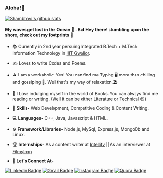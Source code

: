 ### Aloha!:wave:

[![Shambhavi's github stats](https://github-readme-stats.vercel.app/api?username=savi-1311&show_icons=true&theme=radical&count_private=true)](https://github.com/anuraghazra/github-readme-stats)



#### My waves get lost in the Ocean :ocean: . But Hey there! stumbling upon the shore, check out my footprints :footprints:


- :books: Currently in 2nd year persuing Integrated B.Tech + M.Tech Information Technology in [IIIT Gwalior](https://www.iiitm.ac.in/index.php/en/).

- :writing_hand: Loves to write Codes and Poems.
- :warning: I am a workaholic. Yes! You can find me Typing :desktop_computer: more than chilling and gossiping :movie_camera:. Well that's my way of relaxation.:beach_umbrella: 
- :green_book: I Love indulging myself in the world of Books. You can always find me reading or writing. (Well it can be either Literature or Technical :wink:)
- :1st_place_medal: **Skills-** Web Development, Competitive Coding & Content Writing.
- :computer: **Languages-** C++, Java, Javascript & HTML.
- :gear: **Framework/Libraries-** Node.js, MySql, Express.js, MongoDb and Linux.
- :trophy: **Internships-** As a content writer at [Intellify](http://intellify.in/) || As an interviewer at [Filmyloop](http://filmyloop.com/)
- :handshake: **Let's Connect At-**

[![Linkedin Badge](https://img.shields.io/badge/-Shambhavi%20Shandilya-blue?style=flat-square&logo=Linkedin&logoColor=white&link=https://www.linkedin.com/in/shambhavi-shandilya-235a01192/)](https://www.linkedin.com/in/shambhavi-shandilya-235a01192/)
[![Gmail Badge](https://img.shields.io/badge/-shambhavishandilya01@gmail.com-c14438?style=flat-square&logo=Gmail&logoColor=white&link=mailto:shambhavishandilya01@gmail.com)](mailto:shambhavishandilya01@gmail.com) 
[![Instagram Badge](https://img.shields.io/badge/-@savi.1311-e4405f?style=flat-square&labelColor=f94877&logo=instagram&logoColor=white&link=https://www.instagram.com/savi.1311/)](https://www.instagram.com/savi.1311/)
[![Quora Badge](https://img.shields.io/badge/-Shambhavi%20Shandilya-ff0000?style=flat-square&labelColor=ff0000&logo=quora&logoColor=white&link=https://www.quora.com/profile/Shambhavi-Shandilya-3)](https://www.quora.com/profile/Shambhavi-Shandilya-3)

